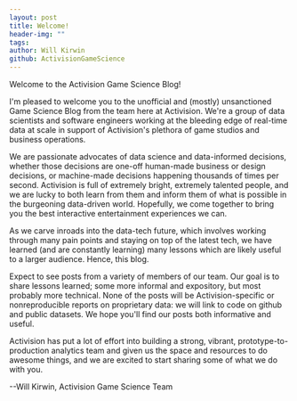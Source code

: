 ```yaml
---
layout: post
title: Welcome!
header-img: ""
tags:
author: Will Kirwin
github: ActivisionGameScience
---
```


<!--excerpt.start-->
Welcome to the Activision Game Science Blog!

I'm pleased to welcome you to the unofficial and (mostly) unsanctioned Game Science Blog from the team here at Activision. We're a group of data scientists and software engineers working at the bleeding edge of real-time data at scale in support of Activision's plethora of game studios and business operations.

We are passionate advocates of data science and data-informed decisions, whether those decisions are one-off human-made business or design decisions, or machine-made decisions happening thousands of times per second. Activision is full of extremely bright, extremely talented people, and we are lucky to both learn from them and inform them of what is possible in the burgeoning data-driven world. Hopefully, we come together to bring you the best interactive entertainment experiences we can.

As we carve inroads into the data-tech future, which involves working through many pain points and staying on top of the latest tech, we have learned (and are constantly learning) many lessons which are likely useful to a larger audience. Hence, this blog.

Expect to see posts from a variety of members of our team. Our goal is to share lessons learned; some more informal and expository, but most probably more technical. None of the posts will be Activision-specific or nonreproducible reports on proprietary data: we will link to code on github and public datasets. We hope you'll find our posts both informative and useful.

Activision has put a lot of effort into building a strong, vibrant, prototype-to-production analytics team and given us the space and resources to do awesome things, and we are excited to start sharing some of what we do with you.

--Will Kirwin, Activision Game Science Team
<!--excerpt.end-->
